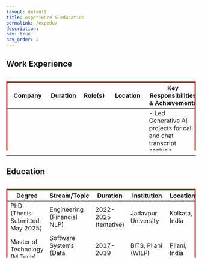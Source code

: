 ```yaml
---
layout: default
title: experience & education
permalink: /expedu/
description: 
nav: true
nav_order: 2
---
```


<h2>Work Experience</h2>
<div style="height:200px;overflow:auto;">
<table style="border: 3px solid #990000; border-collapse: collapse">
  <thead>
    <tr>
      <th>Company</th>
      <th>Duration</th>
      <th>Role(s)</th>
      <th>Location</th>
      <th>Key Responsibilities &amp; Achievements</th>
    </tr>
  </thead>
  <tbody>
    <tr>
      <td>Fidelity Investments</td>
      <td>Jun 2019 - Present</td>
      <td>Senior Analyst &rarr; Data Scientist &rarr; Senior Data Scientist</td>
      <td>Bengaluru, India</td>
      <td>
        - Led Generative AI projects for call and chat transcript analysis (patented, in production).<br>
        - Managed annotation pipeline (98 annotators), fine-tuned NLP models (Bi-LSTM, T5, BART, LLaMA).<br>
        - Automated note generation, root cause analysis, and feature engineering for advanced analytics.<br>
        - Improved customer satisfaction by 10%, NPS by 18 points, and Customer Ease Score by 27%.<br>
        - Developed predictive customer interaction systems (LLM, Learning-to-Rank, real-time solutions; 32.5% CTR, $300M estimated savings).<br>
        - Built investor behavior analytics and enterprise search solutions (LightGBM, RAG, RoBERTa).<br>
        - Won 7 awards, deployed 4 ML models, published 3 research papers.
      </td>
    </tr>
    <tr>
      <td>Times Internet</td>
      <td>Jan 2017 - Jun 2019</td>
      <td>Data Scientist</td>
      <td>Noida, India</td>
      <td>
        - Designed Word2Vec-based skill recommendation system for TimesJobs.<br>
        - Built XGBoost predictive model with PySpark for email targeting (15% increase in open rates).<br>
        - Analyzed interest graphs and behavioral patterns for 450M+ monthly visitors across 39+ digital properties.<br>
        - Led sales analytics, digital product analytics, B2B cross-walk, and fraud analytics (prevented $17,000+ in losses).
      </td>
    </tr>
    <tr>
      <td>Fn MathLogic</td>
      <td>Jul 2016 - Jan 2017</td>
      <td>Analyst</td>
      <td>Gurugram, India</td>
      <td>- Technical Consulting.</td>
    </tr>
  </tbody>
</table>
</div> 
<hr>

<h2>Education</h2>
<div style="height:200px;overflow:auto;">
<table  style="border: 3px solid #990000; border-collapse: collapse">
  <thead>
    <tr>
      <th>Degree</th>
      <th>Stream/Topic</th>
      <th>Duration</th>
      <th>Institution</th>
      <th>Location</th>
    </tr>
  </thead>
  <tbody>
    <tr>
      <td>PhD (Thesis Submitted: May 2025)</td>
      <td>Engineering (Financial NLP)</td>
      <td>2022-2025 (tentative)</td>
      <td>Jadavpur University</td>
      <td>Kolkata, India</td>
    </tr>
    <tr>
      <td>Master of Technology (M.Tech)</td>
      <td>Software Systems (Data Analytics)</td>
      <td>2017-2019</td>
      <td>BITS, Pilani (WILP)</td>
      <td>Pilani, India</td>
    </tr>
    <tr>
      <td>Bachelor of Technology (B.Tech)</td>
      <td>Computer Science &amp; Engineering</td>
      <td>2012-2016</td>
      <td>Heritage Institute of Technology (MAKAUT)</td>
      <td>Kolkata, India</td>
    </tr>
  </tbody>
</table>
</div> 
